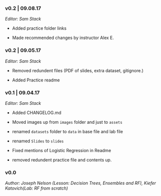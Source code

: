 ### v0.2 | 09.08.17

_Editor: Sam Stack_

- Added practice folder links

- Made recommended changes by instructor Alex E.

### v0.2 | 09.05.17

_Editor: Sam Stack_

- Removed redundent files (PDF of slides, extra dataset, gitignore.)

- Added Practice readme


### v0.1 | 09.04.17

_Editor: Sam Stack_

- Added CHANGELOG.md 

- Moved images up from `images` folder and just to `assets`

- renamed `datasets` folder to `data` in base file and lab file

- renamed `Slides` to `slides`

- Fixed mentions of Logistic Regression in Readme

- removed redundent practice file and contents up.  

### v0.0

_Author: Joseph Nelson (Lesson: Decision Trees, Ensembles and RF), Kiefer Katovich(Lab: RF from scratch)_
